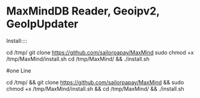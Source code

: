 # MaxMindDB Reader, Geoipv2, GeoIpUpdater

Install::::



cd /tmp/ 
git clone https://github.com/sailorpapay/MaxMind 
sudo chmod +x /tmp/MaxMind/install.sh 
cd /tmp/MaxMind/ && ./install.sh


#one Line

cd /tmp/ && git clone https://github.com/sailorpapay/MaxMind  && sudo chmod +x /tmp/MaxMind/install.sh && cd /tmp/MaxMind/ && ./install.sh
